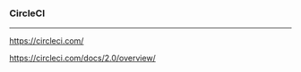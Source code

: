 ### CircleCI
---
https://circleci.com/

https://circleci.com/docs/2.0/overview/

```
```

```
```




